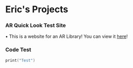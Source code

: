 # Eric's Projects

### AR Quick Look Test Site
• This is a website for an AR Library! You can view it [here](Website.html)!

### Code Test
```Swift
print("Test")
```
